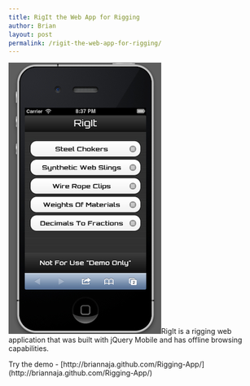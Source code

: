 ```yaml
---
title: RigIt the Web App for Rigging
author: Brian
layout: post
permalink: /rigit-the-web-app-for-rigging/
---
```


<div class="gallery">
		<p><a href="/images/rigit/full/rigit.jpg"><img src="/images/rigit/thumb/rigit.jpg"/></a>RigIt is a rigging web application that was built with jQuery Mobile and has offline browsing capabilities.</p>
</div>		
Try the demo - [http://briannaja.github.com/Rigging-App/](http://briannaja.github.com/Rigging-App/)


